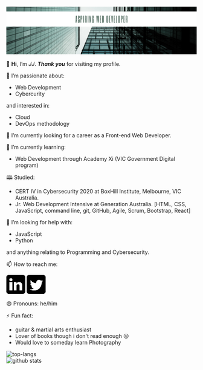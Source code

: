 ![](images/github.png)

👋 **Hi**, I’m _JJ_. **_Thank you_** for visiting my profile.

👀 I’m passionate about:
- Web Development
-  Cybercurity

and interested in:
- Cloud
- DevOps methodology


🔭 I’m currently looking for a career as a Front-end Web Developer.

🌱 I’m currently learning:
- Web Development through Academy Xi (VIC Government Digital program)

🕮 Studied:
- CERT IV in Cybersecurity 2020 at BoxHill Institute, Melbourne, VIC Australia.
- Jr. Web Development Intensive at Generation Australia.
[HTML, CSS, JavaScript, command line, git, GitHub, Agile, Scrum, Bootstrap, React]

🤔 I’m looking for help with:
- JavaScript
- Python

and anything relating to Programming and Cybersecurity.

📫 How to reach me:

[![](images/linkedin50x50.png)](https://www.linkedin.com/in/IamJJChang/)
[![](images/twitter50x50.png)](https://twitter.com/IamJJChang)

😄 Pronouns: he/him

⚡ Fun fact:
- guitar & martial arts enthusiast
- Lover of books though i don't read enough 😛 
- Would love to someday learn Photography

![top-langs](https://github-readme-stats.vercel.app/api/top-langs?username=Jayz-lab&show_icons=true&theme=radical)
<br>
![github stats](https://github-readme-stats.vercel.app/api?username=Jayz-lab&show_icons=true&theme=radical)


<!---
Jayz-lab/Jayz-lab is a ✨ special ✨ repository because its `README.md` (this file) appears on your GitHub profile.
You can click the Preview link to take a look at your changes.
- 🔭 I’m currently working on …
- 🌱 I’m currently learning …
- 👯 I’m looking to collaborate on …
- 🤔 I’m looking for help with …
- 💬 Ask me about …
- 📫 How to reach me: …
- 😄 Pronouns: …
- ⚡ Fun fact: …
https://sarah-hart-landolt.medium.com/6-easy-steps-to-create-a-beautiful-github-profile-readme-edc7840b2c7
https://www.iconfinder.com/social-media-icons
https://docs.github.com/en/github/writing-on-github/getting-started-with-writing-and-formatting-on-github/basic-writing-and-formatting-syntax

syntax for spacing in filename.png -> ![](images/linkedin%20filename.png) %20
--->
